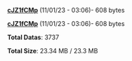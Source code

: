 [**cJZ1fCMp**](/data/cJZ1fCMp.txt) (11/01/23 - 03:06)- 608 bytes

[**cJZ1fCMp**](/data/cJZ1fCMp.txt) (11/01/23 - 03:06)- 608 bytes

**Total Datas**: 3737

**Total Size**: 23.34 MB / 23.3 MB